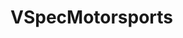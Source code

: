 # VSpecMotorsports

<!DOCTYPE html>
<html>
<head>
<meta charset="UTF-8">
<title> V-Spec Motorsports </title>
</head>

